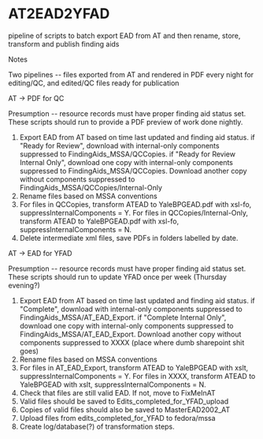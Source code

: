 AT2EAD2YFAD
===========

pipeline of scripts to batch export EAD from AT and then rename, store, transform and publish finding aids

Notes

Two pipelines -- files exported from AT and rendered in PDF every night for editing/QC, and edited/QC files ready for publication

AT -> PDF for QC

Presumption -- resource records must have proper finding aid status set. These scripts should run to provide a PDF preview of work done nightly.

1. Export EAD from AT based on time last updated and finding aid status. if "Ready for Review", download with internal-only components suppressed to FindingAids_MSSA/QCCopies. if "Ready for Review Internal Only", download one copy with internal-only components suppressed to FindingAids_MSSA/QCCopies. Download another copy without components suppressed to FindingAids_MSSA/QCCopies/Internal-Only
2. Rename files based on MSSA conventions
3. For files in QCCopies, transform ATEAD to YaleBPGEAD.pdf with xsl-fo, suppressInternalComponents = Y. For files in QCCopies/Internal-Only, transform ATEAD to YaleBPGEAD.pdf with xsl-fo, suppressInternalComponents = N.
4. Delete intermediate xml files, save PDFs in folders labelled by date.

AT -> EAD for YFAD

Presumption -- resource records must have proper finding aid status set. These scripts should run to update YFAD once per week (Thursday evening?)

1. Export EAD from AT based on time last updated and finding aid status. if "Complete", download with internal-only components suppressed to FindingAids_MSSA/AT_EAD_Export. if "Complete Internal Only", download one copy with internal-only components suppressed to FindingAids_MSSA/AT_EAD_Export. Download another copy without components suppressed to XXXX (place where dumb sharepoint shit goes)
2. Rename files based on MSSA conventions
3. For files in AT_EAD_Export, transform ATEAD to YaleBPGEAD with xslt, suppressInternalComponents = Y. For files in XXXX, transform ATEAD to YaleBPGEAD with xslt, suppressInternalComponents = N.
4. Check that files are still valid EAD. If not, move to FixMeInAT
5. Valid files should be saved to Edits_completed_for_YFAD_upload
6. Copies of valid files should also be saved to MasterEAD2002_AT
7. Upload files from edits_completed_for_YFAD to fedora/mssa
8. Create log/database(?) of transformation steps.
